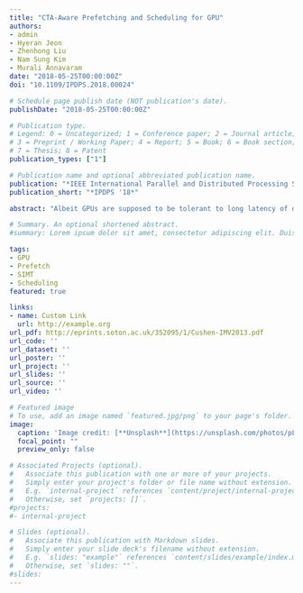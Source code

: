 ```yaml
---
title: "CTA-Aware Prefetching and Scheduling for GPU"
authors:
- admin
- Hyeran Jeon
- Zhenhong Liu
- Nam Sung Kim
- Murali Annavaram
date: "2018-05-25T00:00:00Z"
doi: "10.1109/IPDPS.2018.00024"

# Schedule page publish date (NOT publication's date).
publishDate: "2018-05-25T00:00:00Z"

# Publication type.
# Legend: 0 = Uncategorized; 1 = Conference paper; 2 = Journal article;
# 3 = Preprint / Working Paper; 4 = Report; 5 = Book; 6 = Book section;
# 7 = Thesis; 8 = Patent
publication_types: ["1"]

# Publication name and optional abbreviated publication name.
publication: "*IEEE International Parallel and Distributed Processing Symposium*"
publication_short: "*IPDPS '18*"

abstract: "Albeit GPUs are supposed to be tolerant to long latency of data fetch operation, we observe that L1 cache misses occur in a bursty manner for many memory-intensive applications. This in turn leads to severe contentions in GPU memory hierarchy, and thus stalls execution pipeline for many cycles as all warps end up waiting for their memory requests to be serviced by L1 cache. To spread such bursty L1 cache misses, we propose CTA-Aware Prefetcher and Scheduler (CAPS) consisting of a thread group-aware prefetcher and a prefetch-aware warp scheduler for GPUs. GPU kernels group threads into cooperative thread arrays (CTAs). Each thread typically uses its thread index and its associated CTA index to identify the data that it operates on. The starting base address accessed by the first warp in a CTA is difficult to predict since that starting address is a complex function of thread index and CTA index and also depends on how the programmer distributes input data across CTAs. But threads within each CTA exhibit stride accesses. Hence, if the base address of each CTA can be computed early, it is possible to accurately predict prefetch addresses for threads within a CTA. To compute the base address of each CTA, a leading warp is used from each CTA. The leading warp is executed early by pairing it with warps from currently executing leading CTA. The warps in the leading CTA are used to compute the stride value. The stride value is then combined with base addresses computed from the leading warp of each CTA to prefetch the data for all the trailing warps in the trailing CTAs. CAPS allows prefetch requests to be issued sufficiently ahead of time before the demand requests, effectively reorganizing warp executions to quickly detect the base address of each CTA and stride per load. CAPS predicts addresses with over 97% accuracy and is able to improve GPU performance by 8% on average with up to 27% for a wide range of GPU applications."

# Summary. An optional shortened abstract.
#summary: Lorem ipsum dolor sit amet, consectetur adipiscing elit. Duis posuere tellus ac #convallis placerat. Proin tincidunt magna sed ex sollicitudin condimentum.

tags:
- GPU
- Prefetch
- SIMT
- Scheduling
featured: true

links:
- name: Custom Link
  url: http://example.org
url_pdf: http://eprints.soton.ac.uk/352095/1/Cushen-IMV2013.pdf
url_code: ''
url_dataset: ''
url_poster: ''
url_project: ''
url_slides: ''
url_source: ''
url_video: ''

# Featured image
# To use, add an image named `featured.jpg/png` to your page's folder. 
image:
  caption: 'Image credit: [**Unsplash**](https://unsplash.com/photos/pLCdAaMFLTE)'
  focal_point: ""
  preview_only: false

# Associated Projects (optional).
#   Associate this publication with one or more of your projects.
#   Simply enter your project's folder or file name without extension.
#   E.g. `internal-project` references `content/project/internal-project/index.md`.
#   Otherwise, set `projects: []`.
#projects:
#- internal-project

# Slides (optional).
#   Associate this publication with Markdown slides.
#   Simply enter your slide deck's filename without extension.
#   E.g. `slides: "example"` references `content/slides/example/index.md`.
#   Otherwise, set `slides: ""`.
#slides:
---
```

